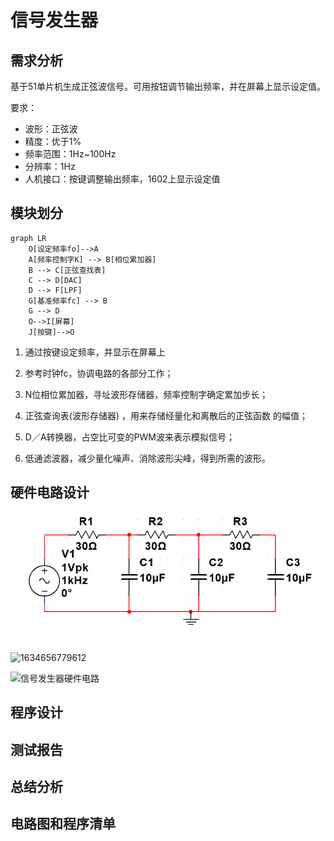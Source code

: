 # 信号发生器

## 需求分析

基于51单片机生成正弦波信号。可用按钮调节输出频率，并在屏幕上显示设定值。

要求：

- 波形：正弦波
- 精度：优于1%
- 频率范围：1Hz~100Hz
- 分辨率：1Hz
- 人机接口：按键调整输出频率，1602上显示设定值

## 模块划分

```mermaid
graph LR
	O[设定频率fo]-->A
    A[频率控制字K] --> B[相位累加器] 
    B --> C[正弦查找表]
    C --> D[DAC]
    D --> F[LPF]
    G[基准频率fc] --> B
    G --> D
	O-->I[屏幕]
	J[按键]-->O

```

1. 通过按键设定频率，并显示在屏幕上
2. 参考时钟fc，协调电路的各部分工作；

2. N位相位累加器，寻址波形存储器，频率控制字确定累加步长；

3. 正弦查询表(波形存储器) ，用来存储经量化和离散后的正弦函数
    的幅值；

4. D／A转换器，占空比可变的PWM波来表示模拟信号；

5. 低通滤波器，减少量化噪声、消除波形尖峰，得到所需的波形。

## 硬件电路设计

![image](image/%E6%BB%A4%E6%B3%A2%E5%99%A8%E8%AE%BE%E8%AE%A1.png)

![1634656779612](image/1634656779612.jpg)

![信号发生器硬件电路](image/信号发生器硬件电路.BMP)

## 程序设计

## 测试报告



## 总结分析

## 电路图和程序清单

